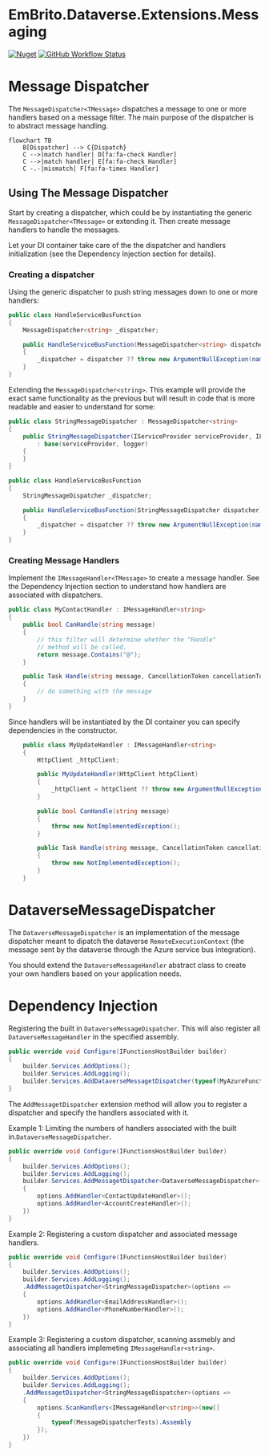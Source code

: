 # EmBrito.Dataverse.Extensions.Messaging


[![Nuget](https://img.shields.io/nuget/v/EmBrito.Dataverse.Extensions.Messaging)](https://www.nuget.org/packages/EmBrito.Dataverse.Extensions.Messaging)
[![GitHub Workflow Status](https://img.shields.io/github/actions/workflow/status/emerbrito/dataverse-client-messaging/dotnet-build.yml)](https://github.com/emerbrito/dataverse-client-messaging/actions/workflows/dotnet-build.yml)

# Message Dispatcher

The `MessageDispatcher<TMessage>` dispatches a message to one or more handlers based on a message filter. The main purpose of the dispatcher is to abstract message handling.


``` mermaid
flowchart TB        
    B[Dispatcher] --> C{Dispatch}
    C -->|match handler| D[fa:fa-check Handler]
    C -->|match handler| E[fa:fa-check Handler]
    C -.-|mismatch| F[fa:fa-times Handler]
```

## Using The Message Dispatcher

Start by creating a dispatcher, which could be by instantiating the generic `MessageDispatcher<TMessage>` or extending it. Then create message handlers to handle the messages. 

Let your DI container take care of the the dispatcher and handlers initialization (see the Dependency Injection section for details).

### Creating a dispatcher

Using the generic dispatcher to push string messages down to one or more handlers:

``` csharp
public class HandleServiceBusFunction
{
    MessageDispatcher<string> _dispatcher;

    public HandleServiceBusFunction(MessageDispatcher<string> dispatcher)
    {
        _dispatcher = dispatcher ?? throw new ArgumentNullException(nameof(dispatcher));
    }
}
```

Extending the `MessageDispatcher<string>`. This example will provide the exact same functionality as the previous but will result in code that is more readable and easier to understand for some:

``` csharp
public class StringMessageDispatcher : MessageDispatcher<string>
{
    public StringMessageDispatcher(IServiceProvider serviceProvider, ILogger<MessageDispatcher<string>> logger) 
        : base(serviceProvider, logger)
    {
    }
}

public class HandleServiceBusFunction
{
    StringMessageDispatcher _dispatcher;

    public HandleServiceBusFunction(StringMessageDispatcher dispatcher)
    {
        _dispatcher = dispatcher ?? throw new ArgumentNullException(nameof(dispatcher));
    }
}

```

### Creating Message Handlers

Implement the `IMessageHandler<TMessage>` to create a message handler. See the Dependency Injection section to understand how handlers are associated with dispatchers.

``` csharp
public class MyContactHandler : IMessageHandler<string>
{
    public bool CanHandle(string message)
    {
        // this filter will determine whether the "Handle"
        // method will be called.
        return message.Contains("@");
    }

    public Task Handle(string message, CancellationToken cancellationToken)
    {
        // do something with the message
    }
}
```

Since handlers will be instantiated by the DI container you can specify dependencies in the constructor.

``` csharp
    public class MyUpdateHandler : IMessageHandler<string>
    {
        HttpClient _httpClient;

        public MyUpdateHandler(HttpClient httpClient)
        {
            _httpClient = httpClient ?? throw new ArgumentNullException();
        }

        public bool CanHandle(string message)
        {
            throw new NotImplementedException();
        }

        public Task Handle(string message, CancellationToken cancellationToken)
        {
            throw new NotImplementedException();
        }
    }
```

# DataverseMessageDispatcher

The `DataverseMessageDispatcher` is an implementation of the message dispatcher meant to dipatch the dataverse `RemoteExecutionContext` (the message sent by the dataverse through the Azure service bus integration).

You should extend the `DataverseMessageHandler` abstract class to create your own handlers based on your application needs.

# Dependency Injection

Registering the built in `DataverseMessageDispatcher`. This will also register all `DataverseMessageHandler` in the specified assembly.

``` csharp
public override void Configure(IFunctionsHostBuilder builder)
{
    builder.Services.AddOptions();
    builder.Services.AddLogging();
    builder.Services.AddDataverseMessagetDispatcher(typeof(MyAzureFunction).Assembly)
}
```

The `AddMessagetDispatcher` extension method will allow you to register a dispatcher and specify the handlers associated with it.

Example 1: Limiting the numbers of handlers associated with the built in.`DataverseMessageDispatcher`.

``` csharp
public override void Configure(IFunctionsHostBuilder builder)
{
    builder.Services.AddOptions();
    builder.Services.AddLogging();
    builder.Services.AddMessagetDispatcher<DataverseMessageDispatcher>(options => 
    {
        options.AddHandler<ContactUpdateHandler>();
        options.AddHandler<AccountCreateHandler>();
    })
}
```

Example 2: Registering a custom dispatcher and associated message handlers.

``` csharp
public override void Configure(IFunctionsHostBuilder builder)
{
    builder.Services.AddOptions();
    builder.Services.AddLogging();
    .AddMessagetDispatcher<StringMessageDispatcher>(options =>
    {
        options.AddHandler<EmailAddressHandler>();
        options.AddHandler<PhoneNumberHandler>();
    })
}
```

Example 3: Registering a custom dispatcher, scanning assmebly and associating all handlers implemeting `IMessageHandler<string>`.

``` csharp
public override void Configure(IFunctionsHostBuilder builder)
{
    builder.Services.AddOptions();
    builder.Services.AddLogging();
    .AddMessagetDispatcher<StringMessageDispatcher>(options =>
    {
        options.ScanHandlers<IMessageHandler<string>>(new[] 
        { 
            typeof(MessageDispatcherTests).Assembly 
        });
    })
}
```

